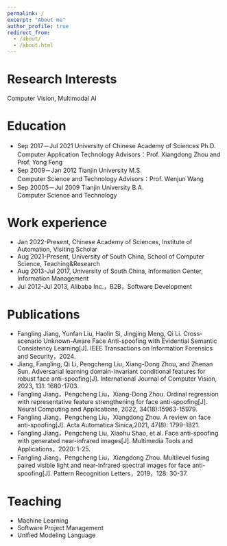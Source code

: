 ```yaml
---
permalink: /
excerpt: "About me"
author_profile: true
redirect_from: 
  - /about/
  - /about.html
---
```

<!-- 
I am now a post-doc at the Department of Computing, Imperial College London, supervised by Dr. Ben Glocker in BioMedIA. Before that, I obtained my Ph.D. degree in the Department of Computer Science and Engineering, The Chinese University of Hong Kong (CUHK), supervised by Prof. Pheng Ann Heng in July 2018. I received B. Eng. degree in Biomedical Engineering from Beihang University (BUAA) in Beijing, June 2014. I worked with Dr. Yan Xu for undergraduate research in MSRA.-->

Research Interests
======
Computer Vision, Multimodal AI

Education
======
* Sep 2017－Jul 2021  University of Chinese Academy of Sciences  Ph.D.<br>
Computer Application Technology    Advisors：Prof. Xiangdong Zhou and Prof. Yong Feng<br>
* Sep 2009－Jan 2012  Tianjin University  M.S.<br>
Computer Science and Technology    Advisors：Prof. Wenjun Wang<br>
* Sep 20005－Jul 2009  Tianjin University  B.A.<br>
Computer Science and Technology 



Work experience
======
* Jan 2022-Present, Chinese Academy of Sciences, Institute of Automation, Visiting Scholar
* Aug 2021-Present, University of South China, School of Computer Science, Teaching&Research
* Aug 2013-Jul 2017, University of South China, Information Center, Information Management 
* Jul 2012-Jul 2013, Alibaba Inc.，B2B，Software Development

  


Publications
======
* Fangling Jiang, Yunfan Liu, Haolin Si, Jingjing Meng, Qi Li. Cross-scenario Unknown-Aware Face Anti-spoofing with Evidential Semantic Consistency Learning[J]. IEEE Transactions on Information Forensics and Security，2024.
* Jiang, Fangling, Qi Li, Pengcheng Liu, Xiang-Dong Zhou, and Zhenan Sun. Adversarial learning domain-invariant conditional features for robust face anti-spoofing[J]. International Journal of Computer Vision, 2023, 131: 1680-1703.
* Fangling Jiang，Pengcheng Liu，Xiang-Dong Zhou. Ordinal regression with representative feature strengthening for face anti-spoofing[J]. Neural Computing and Applications, 2022, 34(18):15963-15979. 
* Fangling Jiang，Pengcheng Liu，Xiangdong Zhou. A review on face anti-spoofing[J]. Acta Automatica Sinica,2021, 47(8): 1799-1821. 
* Fangling Jiang，Pengcheng Liu, Xiaohu Shao, et al. Face anti-spoofing with generated near-infrared images[J]. Multimedia Tools and Applications，2020: 1-25. 
* Fangling Jiang，Pengcheng Liu，Xiangdong Zhou. Multilevel fusing paired visible light and near-infrared spectral images for face anti-spoofing[J]. Pattern Recognition Letters，2019，128: 30-37. 

Teaching
======
* Machine Learning
* Software Project Management
* Unified Modeling Language

<!--  
Talks
======
<ul>{% for post in site.talks %}
 {% include archive-single-talk-cv.html %}
{% endfor %}</ul>

Teaching
======
  <ul>{% for post in site.teaching %}
    {% include archive-single-cv.html %}
  {% endfor %}</ul>

Skills
======
* Skill 1
* Skill 2
  * Sub-skill 2.1
  * Sub-skill 2.2
  * Sub-skill 2.3
* Skill 3
  
Service and leadership
======
* Currently signed in to 43 different slack teams
  -->
